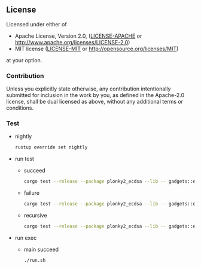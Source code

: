 ## License

Licensed under either of

* Apache License, Version 2.0, ([LICENSE-APACHE](LICENSE-APACHE) or http://www.apache.org/licenses/LICENSE-2.0)
* MIT license ([LICENSE-MIT](LICENSE-MIT) or http://opensource.org/licenses/MIT)

at your option.


### Contribution

Unless you explicitly state otherwise, any contribution intentionally submitted for inclusion in the work by you, as defined in the Apache-2.0 license, shall be dual licensed as above, without any additional terms or conditions.

### Test

- nightly

    ```sh
    rustup override set nightly
    ```

- run test
    - succeed

        ```sh
        cargo test --release --package plonky2_ecdsa --lib -- gadgets::ecdsa::tests::test_prove_ecdsa --exact --nocapture --ignored
        ```

    - failure

        ```sh
        cargo test --release --package plonky2_ecdsa --lib -- gadgets::ecdsa::tests::test_failure_fake_pk --exact --nocapture --ignored
        ```

    - recursive

        ```sh
        cargo test --release --package plonky2_ecdsa --lib -- gadgets::ecdsa::tests::test_two_ecdsa_recursive --exact --nocapture --ignored
        ```

- run exec
    - main succeed

        ```sh
        ./run.sh
        ```